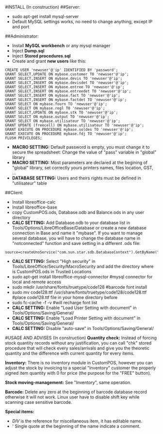 #INSTALL (In construction)
##Server:
- sudo apt-get install mysql-server
- Default MySQL settings works, no need to change anything, except IP and port

##Administrator:
- Install **MySQL workbench** or any mysql manager
- Inject **Dump.sql**
- Inject **Stored procedures.sql**
- Create and grant **new users** like this:
```
CREATE USER 'newuser'@'ip' IDENTIFIED BY 'password';
GRANT SELECT,UPDATE ON mybase.customer TO 'newuser'@'ip';
GRANT SELECT,INSERT ON mybase.devis TO 'newuser'@'ip';
GRANT SELECT,INSERT ON mybase.devisdet TO 'newuser'@'ip';
GRANT SELECT,INSERT ON mybase.entree TO 'newuser'@'ip';
GRANT SELECT,INSERT ON mybase.entreedet TO 'newuser'@'ip';
GRANT SELECT,INSERT ON mybase.fact TO 'newuser'@'ip';
GRANT SELECT,INSERT ON mybase.factdet TO 'newuser'@'ip';
GRANT SELECT ON mybase.fourn TO 'newuser'@'ip';
GRANT SELECT ON mybase.regl TO 'newuser'@'ip';
GRANT SELECT,UPDATE ON mybase.stk TO 'newuser'@'ip';
GRANT SELECT ON mybase.output TO 'newuser'@'ip';
GRANT SELECT ON mybase.utilisateur TO 'newuser'@'ip';
GRANT UPDATE (freecell) ON mybase.utilisateur TO 'newuser'@'ip';
GRANT EXECUTE ON PROCEDURE mybase.soldes TO 'newuser'@'ip';
GRANT EXECUTE ON PROCEDURE mybase.fdj TO 'newuser'@'ip';
FLUSH PRIVILEGES;
```
- **MACRO SETTING:** Default password is empty, you must change it to secure the spreadsheet: Change the value of "pass" variable in "global" library
- **MACRO SETTING:** Most parameters are declared at the begining of "global" library, set correctly yours printers names, files location, GST, ...
- **DATABASE SETTING:** Users and theirs rights must be defined in "utilisateur" table

##Client:
- Install libreoffice-calc
- Install libreoffice-base
- copy CustomPOS.ods, Database.odb and Balance.ods in any user directory
- **CALC SETTING:** Add Database.odb to your database list in Tools/Options/LibreOfficeBase/Database or create a new database connection in Base and name it "mybase". If you want to manage several database, you will have to change the database name in "notconnected" function and save setting in a different .ods file:
```
source=createUnoService("com.sun.star.sdb.DatabaseContext").GetByName("yourdatabasename")
```
- **CALC SETTING:** Select "High security" in Tools/LibreOffice/Security/MacroSecurity and add the directory where is CustomPOS.ods in Trusted Locations
- sudo apt-get install libreoffice-mysql-connector                  #mysql connector for local and remote access
- sudo mkdir /usr/share/fonts/truetype/code128                      #barcode font install
- sudo mv code128.ttf /usr/share/fonts/truetype/code128/code128.ttf #place code128.ttf file in your home directory before
- sudo fc-cache -f -v                                               #will recharge font list
- **CALC SETTING:** Enable "Load User Setting with document" in Tools/Options/Saving/General/
- **CALC SETTING:** Enable "Load Printer Setting with document" in Tools/Options/Saving/General/
- **CALC SETTING:** Disable "auto-save" in Tools/Options/Saving/General/

#USAGE AND ADVISES (In construction)
**Quantity check:**  Instead of forcing stock quantity records without any justification, you can call "chk" stored procedure that will check every sales/arrivals and give you the theoretic quantity and the difference with current quantity for every items.

**Inventory:**  There is no inventory module in CustomPOS, however you can adjust the stock by invoicing to a special "Inventory" customer the properly signed item quantity with 0 for price (the purpose for the "FREE" button).

**Stock moving-management:**  See "Inventory", same operation.

**Barcode:**  Delete any zero at the beginning of barcode database record otherwise it will not work.
Linux user have to disable shift key while scanning case sensitive barcode.

**Special items:**
- *DIV* is the reference for miscellaneous item, it has editable name.
- '  Single quote at the beginning of the name indicate a comment.

